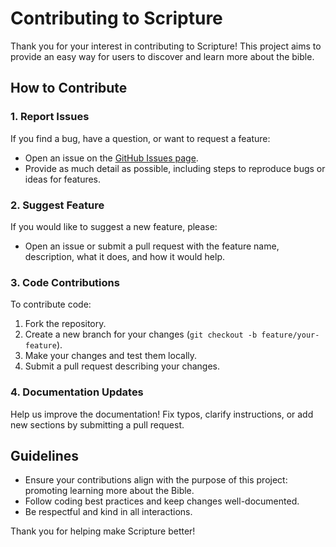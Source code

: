 # Contributing to Scripture

Thank you for your interest in contributing to Scripture! This project aims to provide an easy way for users to discover and learn more about the bible.

## How to Contribute

### 1. Report Issues
If you find a bug, have a question, or want to request a feature:
- Open an issue on the [GitHub Issues page](https://github.com/AlexLamper/Scripture/issues).
- Provide as much detail as possible, including steps to reproduce bugs or ideas for features.

### 2. Suggest Feature
If you would like to suggest a new feature, please:
- Open an issue or submit a pull request with the feature name, description, what it does, and how it would help.

### 3. Code Contributions
To contribute code:
1. Fork the repository.
2. Create a new branch for your changes (`git checkout -b feature/your-feature`).
3. Make your changes and test them locally.
4. Submit a pull request describing your changes.

### 4. Documentation Updates
Help us improve the documentation! Fix typos, clarify instructions, or add new sections by submitting a pull request.

## Guidelines
- Ensure your contributions align with the purpose of this project: promoting learning more about the Bible.
- Follow coding best practices and keep changes well-documented.
- Be respectful and kind in all interactions.

Thank you for helping make Scripture better!
